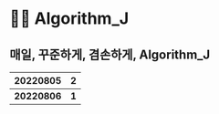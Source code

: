 # 👩‍🔬 Algorithm_J


## 매일, 꾸준하게, 겸손하게, Algorithm_J


|   20220805   | **2** |
| :----------: | :---: |
| **20220806** | **1** |
